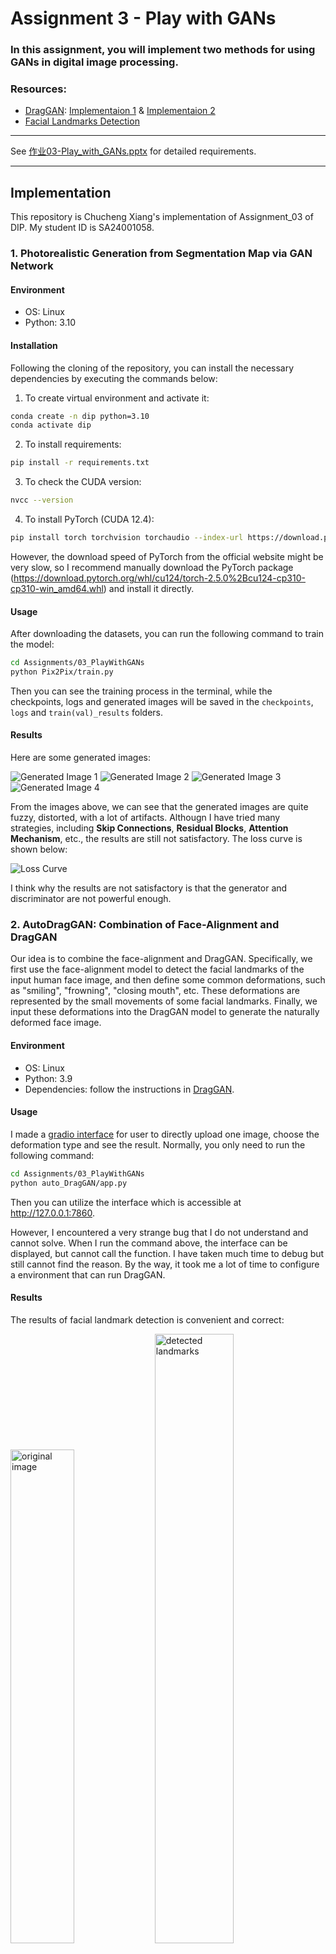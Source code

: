 # Assignment 3 - Play with GANs

### In this assignment, you will implement two methods for using GANs in digital image processing.

### Resources:

- [DragGAN](https://vcai.mpi-inf.mpg.de/projects/DragGAN/): [Implementaion 1](https://github.com/XingangPan/DragGAN) & [Implementaion 2](https://github.com/OpenGVLab/DragGAN)
- [Facial Landmarks Detection](https://github.com/1adrianb/face-alignment)

---

See [作业03-Play_with_GANs.pptx](https://rec.ustc.edu.cn/share/705bfa50-6e53-11ef-b955-bb76c0fede49) for detailed requirements.

---

## Implementation

This repository is Chucheng Xiang's implementation of Assignment_03 of DIP. My student ID is SA24001058.

### 1. Photorealistic Generation from Segmentation Map via GAN Network

#### Environment

- OS: Linux
- Python: 3.10

#### Installation

Following the cloning of the repository, you can install the necessary dependencies by executing the commands below:

1. To create virtual environment and activate it:

```bash
conda create -n dip python=3.10
conda activate dip
```

2. To install requirements:

```bash
pip install -r requirements.txt
```

3. To check the CUDA version:

```bash
nvcc --version
```

4. To install PyTorch (CUDA 12.4):

```bash
pip install torch torchvision torchaudio --index-url https://download.pytorch.org/whl/cu124
```

However, the download speed of PyTorch from the official website might be very slow, so I recommend manually download the PyTorch package (https://download.pytorch.org/whl/cu124/torch-2.5.0%2Bcu124-cp310-cp310-win_amd64.whl) and install it directly.

#### Usage

After downloading the datasets, you can run the following command to train the model:

```bash
cd Assignments/03_PlayWithGANs
python Pix2Pix/train.py
```

Then you can see the training process in the terminal, while the checkpoints, logs and generated images will be saved in the `checkpoints`, `logs` and `train(val)_results` folders.

#### Results

Here are some generated images:

![Generated Image 1](./display_results/pix2pix_1.png)
![Generated Image 2](./display_results/pix2pix_2.png)
![Generated Image 3](./display_results/pix2pix_3.png)
![Generated Image 4](./display_results/pix2pix_4.png)

From the images above, we can see that the generated images are quite fuzzy, distorted, with a lot of artifacts. Althougn I have tried many strategies, including **Skip Connections**, **Residual Blocks**, **Attention Mechanism**, etc., the results are still not satisfactory. The loss curve is shown below:

![Loss Curve](./logs/loss_curve_cityscapes.png)

I think why the results are not satisfactory is that the generator and discriminator are not powerful enough.

### 2. AutoDragGAN: Combination of Face-Alignment and DragGAN

Our idea is to combine the face-alignment and DragGAN. Specifically, we first use the face-alignment model to detect the facial landmarks of the input human face image, and then define some common deformations, such as "smiling", "frowning", "closing mouth", etc. These deformations are represented by the small movements of some facial landmarks. Finally, we input these deformations into the DragGAN model to generate the naturally deformed face image.

#### Environment

- OS: Linux
- Python: 3.9
- Dependencies: follow the instructions in [DragGAN](https://github.com/OpenGVLab/DragGAN).

#### Usage

I made a [gradio interface](auto_DragGAN/app.py) for user to directly upload one image, choose the deformation type and see the result. Normally, you only need to run the following command:

```bash
cd Assignments/03_PlayWithGANs
python auto_DragGAN/app.py
```

Then you can utilize the interface which is accessible at http://127.0.0.1:7860.

However, I encountered a very strange bug that I do not understand and cannot solve. When I run the command above, the interface can be displayed, but cannot call the function. I have taken much time to debug but still cannot find the reason. By the way, it took me a lot of time to configure a environment that can run DragGAN.

#### Results

The results of facial landmark detection is convenient and correct:

<p float="left">
  <img src="./display_results/man.jpg" alt="original image" width="45%"/>
  <img src="./display_results/man_landmarks.png" alt="detected landmarks" width="50%"/>
</p>

<p float="left">
  <img src="./display_results/girl.jpg" alt="original image" width="45%"/>
  <img src="./display_results/girl_landmarks.png" alt="detected landmarks" width="50%"/>
</p>

However, It is quite strange that the deformed images based on the detected landmarks via DragGAN are the same:

![Deformed Image](./display_results/transform_result.png)

I suspect that there is a problem with the code, the random seed of the generation model is fixed. And the current generator only depends on the fixed latent code, so the output image does not consider the characteristics of the input image.

Maybe we need GAN inversion technology to map the input image to the latent space, and then obtain the corresponding latent code which can be used to generate the deformed image via DragGAN.

---

**Updates:**

According to the official documentation: "This GUI supports editing GAN-generated images. To edit a real image, you need to first perform GAN inversion using tools like [PTI](https://github.com/danielroich/PTI). Then load the new latent code and model weights to the GUI.", it really needs GAN inversion to edit a real image like the man's portrait shown above.

For simplicity, I only implemented the function of editing GAN-generated images. With the following command, you can open the visualization interface and edit the image:

```bash
cd Assignments/03_PlayWithGANs/auto_DragGAN/DragGAN
python visualizer_drag.py checkpoints/stylegan2-ffhq-512x512.pkl
```

I define four facial deformations: "Smile", "Face lift", "Open mouth", "Close mouth", with the results shown below:

![feature points](./display_results/feature_points.png)
<p align="center">Recognized face landmarks</p>

![Smile](./display_results/smile.png)
<p align="center">Smile</p>

![Face lift](./display_results/face_lift.png)
<p align="center">Face lift</p>

![Open mouth](./display_results/open_mouth.png)
<p align="center">Open mouth</p>

![Close mouth](./display_results/close_mouth.png)
<p align="center">Close mouth</p>

